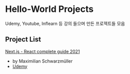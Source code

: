 # Hello-World Projects

Udemy, Youtube, Inflearn 등 강의 들으며 만든 프로젝트들 모음

## Project List

[Next.js - React complete guide 2021]("./NextjsUdemy2021/README.md")

- by Maximilian Schwarzmüller
- [Udemy](https://www.udemy.com/course/nextjs-react-the-complete-guide/)
